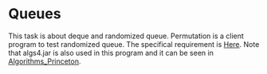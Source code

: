 # Queues

This task is about deque and randomized queue. Permutation is a client program to test randomized queue. The specifical requirement is [Here](https://coursera.cs.princeton.edu/algs4/assignments/queues/specification.php). Note that algs4.jar is also used in this program and it can be seen in [Algorithms_Princeton](../).
